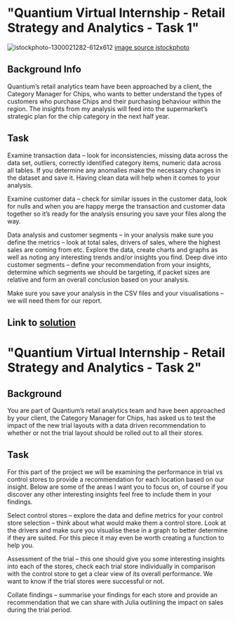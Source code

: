 # "Quantium Virtual Internship - Retail Strategy and Analytics - Task 1"

![istockphoto-1300021282-612x612](https://github.com/okonkwoloretta/customer-purchasing-behaviours/assets/116097143/a3d107ff-d365-4369-9232-d81164f6015a)
[image source istockphoto](https://www.istockphoto.com/search/search-by-asset?affiliateredirect=true&assetid=1041147560&assettype=image&utm_campaign=srp_photos_top&utm_content=https%3A%2F%2Funsplash.com%2Fs%2Fphotos%2Fcustomer-shopping&utm_medium=affiliate&utm_source=unsplash&utm_term=customer+shopping%3A%3A%3A)

## Background Info

Quantium’s retail analytics team have been approached by a client, the Category Manager for Chips, who wants to better understand the types of customers who purchase Chips and their purchasing behaviour within the region.
The insights from my analysis will feed into the supermarket’s strategic plan for the chip category in the next half year.

## Task
Examine transaction data – look for inconsistencies, missing data across the data set, outliers, correctly identified category items, numeric data across all tables. If you determine any anomalies make the necessary changes in the dataset and save it. Having clean data will help when it comes to your analysis. 

Examine customer data – check for similar issues in the customer data, look for nulls and when you are happy merge the transaction and customer data together so it’s ready for the analysis ensuring you save your files along the way.

Data analysis and customer segments – in your analysis make sure you define the metrics – look at total sales, drivers of sales, where the highest sales are coming from etc. Explore the data, create charts and graphs as well as noting any interesting trends and/or insights you find.
Deep dive into customer segments – define your recommendation from your insights, determine which segments we should be targeting, if packet sizes are relative and form an overall conclusion based on your analysis. 

Make sure you save your analysis in the CSV files and your visualisations – we will need them for our report.

## Link to [solution](https://github.com/okonkwoloretta/customer-purchasing-behaviours/blob/main/customer%20analytics.md)

# "Quantium Virtual Internship - Retail Strategy and Analytics - Task 2"

## Background
You are part of Quantium’s retail analytics team and have been approached by your client, the Category Manager for Chips, has asked us to test the impact of the new trial layouts with a data driven recommendation to whether or not the trial layout should be rolled out to all their stores.

## Task
For this part of the project we will be examining the performance in trial vs control stores to provide a recommendation for each location based on our insight. Below are some of the areas I want you to focus on, of course if you discover any other interesting insights feel free to include them in your findings.

Select control stores – explore the data and define metrics for your control store selection – think about what would make them a control store. Look at the drivers and make sure you visualise these in a graph to better determine if they are suited. For this piece it may even be worth creating a function to help you.

Assessment of the trial – this one should give you some interesting insights into each of the stores, check each trial store individually in comparison with the control store to get a clear view of its overall performance. We want to know if the trial stores were successful or not.

Collate findings – summarise your findings for each store and provide an recommendation that we can share with Julia outlining the impact on sales during the trial period.

